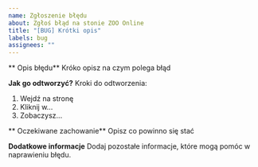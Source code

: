 ```yaml
---
name: Zgłoszenie błędu
about: Zgłoś błąd na stonie ZOO Online
title: "[BUG] Krótki opis"
labels: bug
assignees: ""
---
```


** Opis błędu**
Króko opisz na czym polega błąd

**Jak go odtworzyć?**
Kroki do odtworzenia:
1. Wejdź na stronę
2. Kliknij w...
3. Zobaczysz...

** Oczekiwane zachowanie**
Opisz co powinno się stać

**Dodatkowe informacje**
Dodaj pozostałe informacje, które mogą pomóc w naprawieniu błędu.
